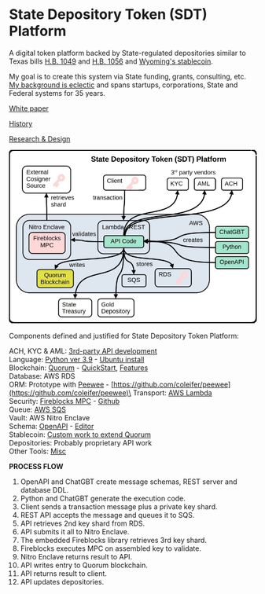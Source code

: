 # State Depository Token (SDT) Platform

A digital token platform backed by State-regulated depositories similar to Texas bills [H.B. 1049](https://legiscan.com/TX/sponsors/HB1049/2025) and [H.B. 1056](https://legiscan.com/TX/bill/HB1056/2025) and [Wyoming's stablecoin](https://stabletoken.wyo.gov/).

My goal is to create this system via State funding‚ grants‚ consulting, etc. [My background is eclectic](https://broward.ghost.io/2014/03/09/about/) and spans startups‚ corporations‚ State and Federal systems for 35 years.

[White paper](https://broward.ghost.io/current-gold-paper)

[History](https://broward.ghost.io/2024/11/26/sdt-history/)

[Research & Design](https://broward.ghost.io/token/)

![SDTOverview](https://github.com/broward/token/blob/main/docs/SDTOverview.jpg)

Components defined and justified for State Depository Token Platform:

ACH, KYC & AML: [3rd-party API development](https://broward.ghost.io/2024/11/28/sdt-kyc-and-aml/)\
Language: [Python ver 3.9](https://broward.ghost.io/2024/11/26/sdt-language/) - [Ubuntu install](https://askubuntu.com/questions/1318846/how-do-i-install-python-3-9)\
Blockchain: [Quorum](https://broward.ghost.io/2024/11/26/sdt-blockchain-3/) - [QuickStart](https://docs.goquorum.consensys.io/tutorials/quorum-dev-quickstart/using-the-quickstart/), [Features](https://www.geeksforgeeks.org/quorum-blockchain/)\
Database: AWS RDS\
ORM: Prototype with [Peewee](https://broward.ghost.io/2024/11/28/sdt-orm/) - [https://github.com/coleifer/peewee](https://github.com/coleifer/peewee)\
Transport: [AWS Lambda](https://broward.ghost.io/2020/08/14/revision-2/)\
Security: [Fireblocks MPC](https://broward.ghost.io/2024/11/26/sdt-security/) - [Github](https://github.com/fireblocks/mpc-lib)\
Queue: [AWS SQS](https://broward.ghost.io/2020/08/14/revision-2/)\
Vault: AWS Nitro Enclave\
Schema: [OpenAPI](https://broward.ghost.io/2024/11/27/sdt-schema/) - [Editor](https://swagger.io/tools/swagger-editor/download/)\
Stablecoin: [Custom work to extend Quorum](https://broward.ghost.io/2024/11/28/sdt-stablecoin/)\
Depositories: Probably proprietary API work\
Other Tools: [Misc](https://broward.ghost.io/2024/11/28/sdt-misc-tools/)


**PROCESS FLOW**

1) OpenAPI and ChatGBT create message schemas, REST server and database DDL.
2) Python and ChatGBT generate the execution code.
3) Client sends a transaction message plus a private key shard.
4) REST API accepts the message and queues it to SQS.
5) API retrieves 2nd key shard from RDS.
6) API submits it all to Nitro Enclave.
7) The embedded Fireblocks library retrieves 3rd key shard.
8) Fireblocks executes MPC on assembled key to validate.
9) Nitro Enclave returns result to API.
10) API writes entry to Quorum blockchain.
11) API returns result to client.
12) API updates depositories.



